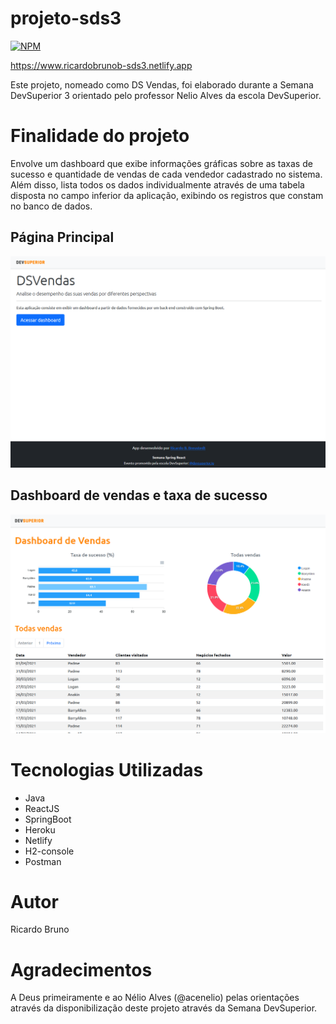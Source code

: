 # projeto-sds3
[![NPM](https://img.shields.io/npm/l/java)](https://github.com/RicardoBrunoB/projeto-sds3/blob/master/LICENSE)

https://www.ricardobrunob-sds3.netlify.app

Este projeto, nomeado como DS Vendas, foi elaborado durante a Semana DevSuperior 3 orientado pelo professor Nelio Alves da escola DevSuperior.

# Finalidade do projeto
Envolve um dashboard que exibe informações gráficas sobre as taxas de sucesso e quantidade de vendas de cada vendedor cadastrado no sistema. 
Além disso, lista todos os dados individualmente através de uma tabela disposta no campo inferior da aplicação, exibindo os registros que constam no banco de dados.

## Página Principal
![Início](https://github.com/RicardoBrunoB/assets/blob/master/DSVendas/print%201home.png)

## Dashboard de vendas e taxa de sucesso
![Visualização de vendedores](https://github.com/RicardoBrunoB/assets/blob/master/DSVendas/print%20dashboard.png)

# Tecnologias Utilizadas
- Java
- ReactJS 
- SpringBoot 
- Heroku 
- Netlify 
- H2-console
- Postman

# Autor
Ricardo Bruno

# Agradecimentos
A Deus primeiramente e ao Nélio Alves (@acenelio) pelas orientações através da disponibilização deste projeto através da Semana DevSuperior.
